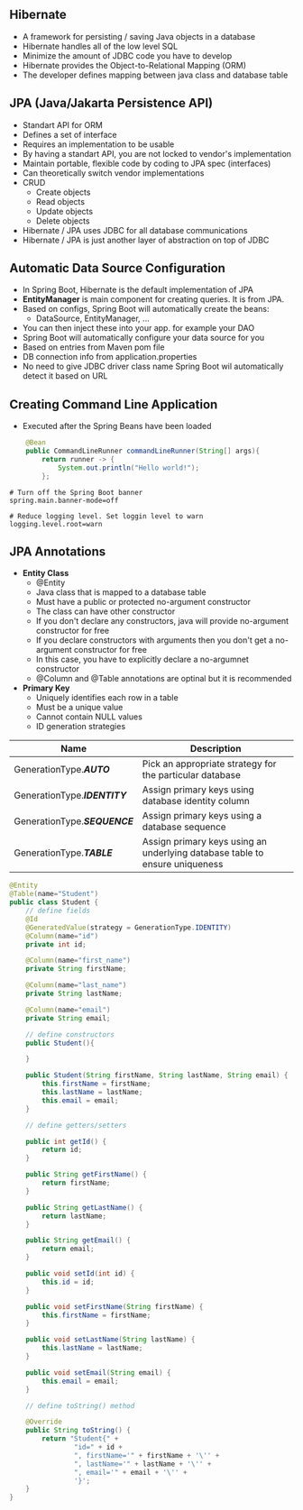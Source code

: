 ## Hibernate
* A framework for persisting / saving Java objects in a database
* Hibernate handles all of the low level SQL
* Minimize the amount of JDBC code you have to develop
* Hibernate provides the Object-to-Relational Mapping (ORM)
* The developer defines mapping between java class and database table
## JPA (Java/Jakarta Persistence API)
* Standart API for ORM
* Defines a set of interface
* Requires an implementation to be usable
* By having a standart API, you are not locked to vendor's implementation
* Maintain portable, flexible code by coding to JPA spec (interfaces)
* Can theoretically switch vendor implementations
* CRUD
    * Create objects
    * Read objects
    * Update objects
    * Delete objects
* Hibernate / JPA uses JDBC for all database communications
* Hibernate / JPA is just another layer of abstraction on top of JDBC

## Automatic Data Source Configuration
* In Spring Boot, Hibernate is the default implementation of JPA
* **EntityManager** is main component for creating queries. It is from JPA.
* Based on configs, Spring Boot will automatically create the beans:
    * DataSource, EntityManager, ...
* You can then inject these into your app. for example your DAO
* Spring Boot will automatically configure your data source for you
* Based on entries from Maven pom file
* DB connection info from application.properties
* No need to give JDBC driver class name Spring Boot wil automatically detect it based on URL

## Creating Command Line Application
* Executed after the Spring Beans have been loaded
```Java
	@Bean
	public CommandLineRunner commandLineRunner(String[] args){
		return runner -> {
			System.out.println("Hello world!");
		};
```

```properties
# Turn off the Spring Boot banner
spring.main.banner-mode=off

# Reduce logging level. Set loggin level to warn
logging.level.root=warn
```

## JPA Annotations
* **Entity Class**
    * @Entity
    * Java class that is mapped to a database table
    * Must have a public or protected no-argument constructor
    * The class can have other constructor
    * If you don't declare any constructors, java will provide no-argument constructor for free
    * If you declare constructors with arguments then you don't get a no-argument constructor for free
    * In this case, you have to explicitly declare a no-argumnet constructor
    * @Column and @Table annotations are optinal but it is recommended
* **Primary Key**
    * Uniquely identifies each row in a table
    * Must be a unique value
    * Cannot contain NULL values
    * ID generation strategies
    
Name | Description |
--- | --- |
GenerationType.***AUTO*** | Pick an appropriate strategy for the particular database |
GenerationType.***IDENTITY*** | Assign primary keys using database identity column |
GenerationType.***SEQUENCE*** | Assign primary keys using a database sequence  |
GenerationType.***TABLE*** | Assign primary keys using an underlying database table to ensure uniqueness |

```Java
@Entity
@Table(name="Student")
public class Student {
    // define fields
    @Id
    @GeneratedValue(strategy = GenerationType.IDENTITY)
    @Column(name="id")
    private int id;

    @Column(name="first_name")
    private String firstName;

    @Column(name="last_name")
    private String lastName;

    @Column(name="email")
    private String email;

    // define constructors
    public Student(){

    }

    public Student(String firstName, String lastName, String email) {
        this.firstName = firstName;
        this.lastName = lastName;
        this.email = email;
    }

    // define getters/setters

    public int getId() {
        return id;
    }

    public String getFirstName() {
        return firstName;
    }

    public String getLastName() {
        return lastName;
    }

    public String getEmail() {
        return email;
    }

    public void setId(int id) {
        this.id = id;
    }

    public void setFirstName(String firstName) {
        this.firstName = firstName;
    }

    public void setLastName(String lastName) {
        this.lastName = lastName;
    }

    public void setEmail(String email) {
        this.email = email;
    }

    // define toString() method

    @Override
    public String toString() {
        return "Student{" +
                "id=" + id +
                ", firstName='" + firstName + '\'' +
                ", lastName='" + lastName + '\'' +
                ", email='" + email + '\'' +
                '}';
    }
}

```